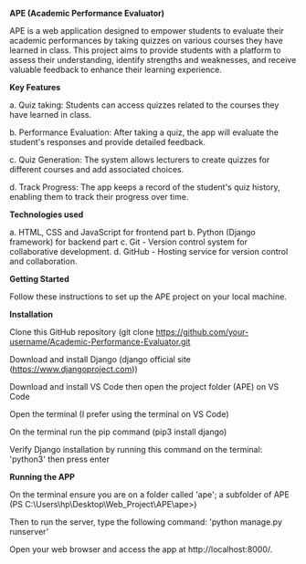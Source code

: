 **APE (Academic Performance Evaluator)**

APE is a web application designed to empower students to evaluate their academic performances by taking quizzes on various courses they have learned in class. This project aims to provide students with a platform to assess their understanding, identify strengths and weaknesses, and receive valuable feedback to enhance their learning experience.

**Key Features**

a. Quiz taking: Students can access quizzes related to the courses they have learned in class.

b. Performance Evaluation: After taking a quiz, the app will evaluate the student's responses and provide detailed feedback.

c. Quiz Generation: The system allows lecturers to create quizzes for different courses and add associated choices.

d. Track Progress: The app keeps a record of the student's quiz history, enabling them to track their progress over time.

**Technologies used**

a. HTML, CSS and JavaScript for frontend part
b. Python (Django framework) for backend part
c. Git - Version control system for collaborative development.
d. GitHub - Hosting service for version control and collaboration.

**Getting Started**

Follow these instructions to set up the APE project on your local machine.

**Installation**

Clone this GitHub repository (git clone https://github.com/your-username/Academic-Performance-Evaluator.git

Download and install Django (django official site (https://www.djangoproject.com))

Download and install VS Code then open the project folder (APE) on VS Code

Open the terminal (I prefer using the terminal on VS Code)

On the terminal run the pip command (pip3 install django)

Verify Django installation by running this command on the terminal: 'python3' then press enter

**Running the APP**

On the terminal ensure you are on a folder called 'ape'; a subfolder of APE (PS C:\Users\hp\Desktop\Web_Project\APE\ape>)

Then to run the server, type the following command: 'python manage.py runserver'

Open your web browser and access the app at http://localhost:8000/.


